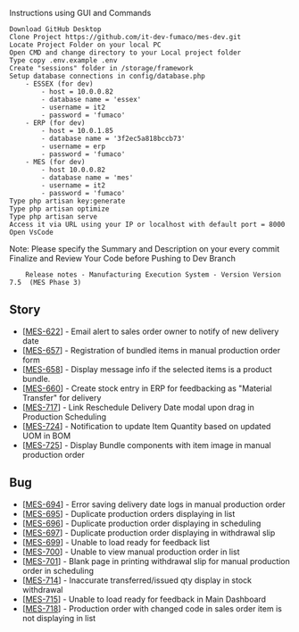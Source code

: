 Instructions using GUI and Commands

    Download GitHub Desktop
    Clone Project https://github.com/it-dev-fumaco/mes-dev.git
    Locate Project Folder on your local PC
    Open CMD and change directory to your Local project folder
    Type copy .env.example .env
    Create "sessions" folder in /storage/framework
    Setup database connections in config/database.php
        - ESSEX (for dev)
            - host = 10.0.0.82
            - database name = 'essex'
            - username = it2
            - password = 'fumaco'
        - ERP (for dev)
            - host = 10.0.1.85
            - database name = '3f2ec5a818bccb73'
            - username = erp
            - password = 'fumaco'
        - MES (for dev)
            - host 10.0.0.82
            - database name = 'mes'
            - username = it2
            - password = 'fumaco'
    Type php artisan key:generate
    Type php artisan optimize
    Type php artisan serve
    Access it via URL using your IP or localhost with default port = 8000
    Open VsCode

Note: Please specify the Summary and Description on your every commit﻿ Finalize and Review Your Code before Pushing to Dev Branch


        Release notes - Manufacturing Execution System - Version Version 7.5  (MES Phase 3)
    
<h2>        Story
</h2>
<ul>
<li>[<a href='https://fumacoinc.atlassian.net/browse/MES-622'>MES-622</a>] -         Email alert to sales order owner to notify of new delivery date
</li>
<li>[<a href='https://fumacoinc.atlassian.net/browse/MES-657'>MES-657</a>] -         Registration of bundled items in manual production order form
</li>
<li>[<a href='https://fumacoinc.atlassian.net/browse/MES-658'>MES-658</a>] -         Display message info if the selected items is a product bundle.
</li>
<li>[<a href='https://fumacoinc.atlassian.net/browse/MES-660'>MES-660</a>] -         Create stock entry in ERP for feedbacking as &quot;Material Transfer&quot; for delivery
</li>
<li>[<a href='https://fumacoinc.atlassian.net/browse/MES-717'>MES-717</a>] -         Link Reschedule Delivery Date modal upon drag in Production Scheduling
</li>
<li>[<a href='https://fumacoinc.atlassian.net/browse/MES-724'>MES-724</a>] -         Notification to update Item Quantity based on updated UOM in BOM
</li>
<li>[<a href='https://fumacoinc.atlassian.net/browse/MES-725'>MES-725</a>] -         Display Bundle components with item image in manual production order
</li>
</ul>
    
<h2>        Bug
</h2>
<ul>
<li>[<a href='https://fumacoinc.atlassian.net/browse/MES-694'>MES-694</a>] -         Error saving delivery date logs in manual production order
</li>
<li>[<a href='https://fumacoinc.atlassian.net/browse/MES-695'>MES-695</a>] -         Duplicate production orders displaying in list
</li>
<li>[<a href='https://fumacoinc.atlassian.net/browse/MES-696'>MES-696</a>] -         Duplicate production order displaying in scheduling
</li>
<li>[<a href='https://fumacoinc.atlassian.net/browse/MES-697'>MES-697</a>] -         Duplicate production order displaying in withdrawal slip
</li>
<li>[<a href='https://fumacoinc.atlassian.net/browse/MES-699'>MES-699</a>] -         Unable to load ready for feedback list
</li>
<li>[<a href='https://fumacoinc.atlassian.net/browse/MES-700'>MES-700</a>] -         Unable to view manual production order in list
</li>
<li>[<a href='https://fumacoinc.atlassian.net/browse/MES-701'>MES-701</a>] -         Blank page in printing withdrawal slip for manual production order in scheduling
</li>
<li>[<a href='https://fumacoinc.atlassian.net/browse/MES-714'>MES-714</a>] -         Inaccurate transferred/issued qty display in stock withdrawal
</li>
<li>[<a href='https://fumacoinc.atlassian.net/browse/MES-715'>MES-715</a>] -         Unable to load ready for feedback in Main Dashboard
</li>
<li>[<a href='https://fumacoinc.atlassian.net/browse/MES-718'>MES-718</a>] -         Production order with changed code in sales order item is not displaying in list
</li>
</ul>
